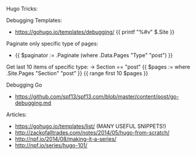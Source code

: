 Hugo Tricks:

Debugging Templates:
  - https://gohugo.io/templates/debugging/
    {{ printf "%#v" $.Site }}


Paginate only specific type of pages:
  - {{ $paginator := .Paginate (where .Data.Pages "Type" "post") }}



Get last 10 items of specific type:
  -> Section == "post"
  {{ $pages := where .Site.Pages "Section" "post" }}
  {{ range first 10 $pages }}



Debugging Go
  - https://github.com/spf13/spf13.com/blob/master/content/post/go-debugging.md


Articles:
  - https://gohugo.io/templates/list/ (MANY USEFUL SNIPPETS!)
  - http://zackofalltrades.com/notes/2014/05/hugo-from-scratch/
  - http://npf.io/2014/08/making-it-a-series/
  - http://npf.io/series/hugo-101/
